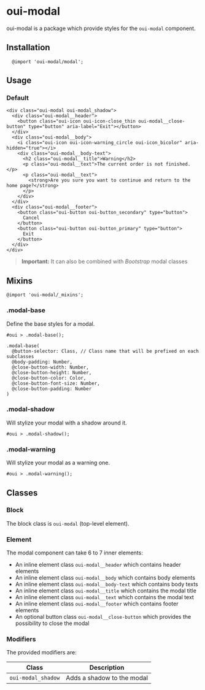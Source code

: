 # oui-modal

<component-status cx-design="partial" ux="rc"></component-status>

oui-modal is a package which provide styles for the `oui-modal` component.

## Installation

```less
  @import 'oui-modal/modal';
```

## Usage

### Default

```html:preview
<div class="oui-modal oui-modal_shadow">
  <div class="oui-modal__header">
    <button class="oui-icon oui-icon-close_thin oui-modal__close-button" type="button" aria-label="Exit"></button>
  </div>
  <div class="oui-modal__body">
    <i class="oui-icon oui-icon-warning_circle oui-icon_bicolor" aria-hidden="true"></i>
    <div class="oui-modal__body-text">
      <h2 class="oui-modal__title">Warning</h2>
      <p class="oui-modal__text">The current order is not finished.</p>
      <p class="oui-modal__text">
        <strong>Are you sure you want to continue and return to the home page?</strong>
      </p>
    </div>
  </div>
  <div class="oui-modal__footer">
    <button class="oui-button oui-button_secondary" type="button">
      Cancel
    </button>
    <button class="oui-button oui-button_primary" type="button">
      Exit
    </button>
  </div>
</div>
```

> **Important:** It can also be combined with *Bootstrap* modal classes

## Mixins

```less
@import 'oui-modal/_mixins';
```

### .modal-base

Define the base styles for a modal.

```less
#oui > .modal-base();
```

```less
.modal-base(
  @button-selector: Class, // Class name that will be prefixed on each subclasses
  @body-padding: Number,
  @close-button-width: Number,
  @close-button-height: Number,
  @close-button-color: Color,
  @close-button-font-size: Number,
  @close-button-padding: Number
)
```

### .modal-shadow

Will stylize your modal with a shadow around it.

```less
#oui > .modal-shadow();
```

### .modal-warning

Will stylize your modal as a warning one.

```less
#oui > .modal-warning();
```

## Classes

### Block

The block class is `oui-modal` (top-level element).

### Element

The modal component can take 6 to 7 inner elements:
* An inline element class `oui-modal__header` which contains header elements
* An inline element class `oui-modal__body` which contains body elements
* An inline element class `oui-modal__body-text` which contains body texts
* An inline element class `oui-modal__title` which contains the modal title
* An inline element class `oui-modal__text` which contains the modal text
* An inline element class `oui-modal__footer` which contains footer elements
* An optional button class `oui-modal__close-button` which provides the possibility to close the modal

### Modifiers

The provided modifiers are:

| Class                                      | Description                      |
| ------------------------------------------ | -------------------------------- |
| `oui-modal_shadow`                         | Adds a shadow to the modal       |

